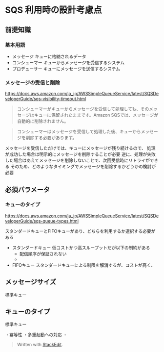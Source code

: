 # SQS 利用時の設計考慮点

## 前提知識

### 基本用語
- メッセージ
キューに格納されるデータ
- コンシューマー 
キューからメッセージを受信するシステム
- プロデューサー
キューにメッセージを送信するシステム


### メッセージの受信と削除
https://docs.aws.amazon.com/ja_jp/AWSSimpleQueueService/latest/SQSDeveloperGuide/sqs-visibility-timeout.html
> コンシューマーがキューからメッセージを受信して処理しても、そのメッセージはキューに保留されたままです。Amazon SQSでは、メッセージが自動的に削除されません。

> コンシューマーはメッセージを受信して処理した後、キューからメッセージを削除する必要があります。

メッセージを受信しただけでは、キューにメッセージが残り続けるので、
処理が成功した場合は明示的にメッセージを削除することが必要
逆に、処理が失敗した場合はあえてメッセージを削除しないことで、次回受信時にリトライができる
そのため、どのようなタイミングでメッセージを削除するかどうかの検討が必要

## 必須パラメータ
### キューのタイプ
https://docs.aws.amazon.com/ja_jp/AWSSimpleQueueService/latest/SQSDeveloperGuide/sqs-queue-types.html

スタンダードキューとFIFOキューがあり、どちらを利用するか選択する必要がある

- スタンダードキュー
低コストかつ高スループットだが以下の制約がある
  - 配信順序が保証されない
  - 
- FIFOキュー
スタンダードキューによる制限を解消するが、コストが高く、

## メッセージサイズ

標準キュー

## キューのタイプ
標準キュー

・冪等性
・多重起動への対応
・


> Written with [StackEdit](https://stackedit.io/).
<!--stackedit_data:
eyJoaXN0b3J5IjpbNzM4NDM0NDY4LDUyOTMxMTk3OSwtNjk4Nj
YyMTYwLC03NjcwODI5ODMsLTUzMzYwNDIzNV19
-->